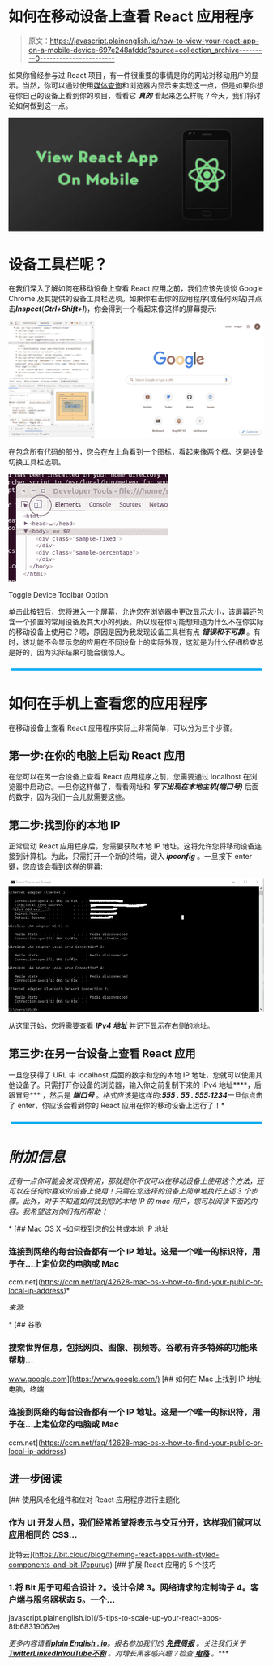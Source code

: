 # 如何在移动设备上查看 React 应用程序

> 原文：<https://javascript.plainenglish.io/how-to-view-your-react-app-on-a-mobile-device-697e248afddd?source=collection_archive---------0----------------------->

如果你曾经参与过 React 项目，有一件很重要的事情是你的网站对移动用户的显示。当然，你可以通过使用[媒体查询](https://medium.com/swlh/using-media-queries-in-css-1d7aa8d30dcf)和浏览器内显示来实现这一点，但是如果你想在你自己的设备上看到你的项目，看看它 ***真的*** 看起来怎么样呢？今天，我们将讨论如何做到这一点。

![](img/20e95d9dbd817013373ee8ceb61a5d52.png)

# 设备工具栏呢？

在我们深入了解如何在移动设备上查看 React 应用之前，我们应该先谈谈 Google Chrome 及其提供的设备工具栏选项。如果你右击你的应用程序(或任何网站)并点击***Inspect***(***Ctrl+Shift+I***)，你会得到一个看起来像这样的屏幕提示:

![](img/335e871d695cf2e7b980bf8f79233a77.png)

在包含所有代码的部分，您会在左上角看到一个图标，看起来像两个框。这是设备切换工具栏选项。

![](img/ab8fc4f66304c34bb9223f6cbbc5e2b2.png)

Toggle Device Toolbar Option

单击此按钮后，您将进入一个屏幕，允许您在浏览器中更改显示大小，该屏幕还包含一个预置的常用设备及其大小的列表。所以现在你可能想知道为什么不在你实际的移动设备上使用它？嗯，原因是因为我发现设备工具栏有点 ***错误和不可靠*** 。有时，该功能不会显示您的应用在不同设备上的实际外观，这就是为什么仔细检查总是好的，因为实际结果可能会很惊人。

![](img/4722ef68cd12e3e457158bf8f032b758.png)

# 如何在手机上查看您的应用程序

在移动设备上查看 React 应用程序实际上非常简单，可以分为三个步骤。

## 第一步:在你的电脑上启动 React 应用

在您可以在另一台设备上查看 React 应用程序之前，您需要通过 localhost 在浏览器中启动它。一旦你这样做了，看看网址和 ***写下出现在本地主机(端口号)*** 后面的数字，因为我们一会儿就需要这些。

## 第二步:找到你的本地 IP

正常启动 React 应用程序后，您需要获取本地 IP 地址。这将允许您将移动设备连接到计算机。为此，只需打开一个新的终端，键入 ***ipconfig*** 。一旦按下 enter 键，您应该会看到这样的屏幕:

![](img/a989ff3c85fa859e8879a64aacd24dc2.png)

从这里开始，您将需要查看 ***IPv4 地址*** 并记下显示在右侧的地址。

## **第三步:在另一台设备上查看 React 应用**

一旦您获得了 URL 中 localhost 后面的数字和您的本地 IP 地址，您就可以使用其他设备了。只需打开你设备的浏览器，输入你之前复制下来的 IPv4 地址****，后跟冒号*** ，然后是 ***端口号*** 。格式应该是这样的:***555 . 55 . 555:1234***一旦你点击了 enter，你应该会看到你的 React 应用在你的移动设备上运行了！*

*![](img/4722ef68cd12e3e457158bf8f032b758.png)*

# *附加信息*

*还有一点你可能会发现很有用，那就是你不仅可以在移动设备上使用这个方法，还可以在任何你喜欢的设备上使用！只需在您选择的设备上简单地执行上述 3 个步骤。此外，对于不知道如何找到您的本地 IP 的 mac 用户，您可以阅读下面的内容。我希望这对你们有所帮助！*

*[](https://ccm.net/faq/42628-mac-os-x-how-to-find-your-public-or-local-ip-address) [## Mac OS X -如何找到您的公共或本地 IP 地址

### 连接到网络的每台设备都有一个 IP 地址。这是一个唯一的标识符，用于在…上定位您的电脑或 Mac

ccm.net](https://ccm.net/faq/42628-mac-os-x-how-to-find-your-public-or-local-ip-address)* 

**来源*:*

*[](https://www.google.com/) [## 谷歌

### 搜索世界信息，包括网页、图像、视频等。谷歌有许多特殊的功能来帮助…

www.google.com](https://www.google.com/) [](https://ccm.net/faq/42628-mac-os-x-how-to-find-your-public-or-local-ip-address) [## 如何在 Mac 上找到 IP 地址:电脑，终端

### 连接到网络的每台设备都有一个 IP 地址。这是一个唯一的标识符，用于在…上定位您的电脑或 Mac

ccm.net](https://ccm.net/faq/42628-mac-os-x-how-to-find-your-public-or-local-ip-address) 

## 进一步阅读

[](https://bit.cloud/blog/theming-react-apps-with-styled-components-and-bit-l7epurug) [## 使用风格化组件和位对 React 应用程序进行主题化

### 作为 UI 开发人员，我们经常希望将表示与交互分开，这样我们就可以应用相同的 CSS…

比特云](https://bit.cloud/blog/theming-react-apps-with-styled-components-and-bit-l7epurug) [](/5-tips-to-scale-up-your-react-apps-8fb68319062e) [## 扩展 React 应用的 5 个技巧

### 1.将 Bit 用于可组合设计 2。设计令牌 3。网络请求的定制钩子 4。客户端与服务器状态 5。一个…

javascript.plainenglish.io](/5-tips-to-scale-up-your-react-apps-8fb68319062e) 

*更多内容请看*[***plain English . io***](https://plainenglish.io/)*。报名参加我们的* [***免费周报***](http://newsletter.plainenglish.io/) *。关注我们关于*[***Twitter***](https://twitter.com/inPlainEngHQ)[***LinkedIn***](https://www.linkedin.com/company/inplainenglish/)*[***YouTube***](https://www.youtube.com/channel/UCtipWUghju290NWcn8jhyAw)*[***不和***](https://discord.gg/GtDtUAvyhW) *。对增长黑客感兴趣？检查* [***电路***](https://circuit.ooo/) *。****